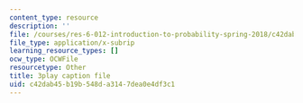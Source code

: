 ```yaml
---
content_type: resource
description: ''
file: /courses/res-6-012-introduction-to-probability-spring-2018/c42dab45b19b548da3147dea0e4df3c1_KPF8owESMdo.vtt
file_type: application/x-subrip
learning_resource_types: []
ocw_type: OCWFile
resourcetype: Other
title: 3play caption file
uid: c42dab45-b19b-548d-a314-7dea0e4df3c1
---
```

